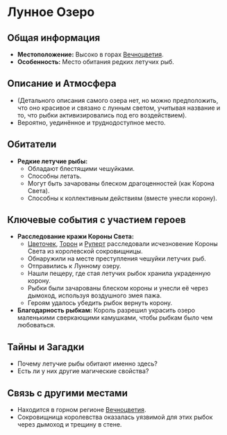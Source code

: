 # Лунное Озеро

## Общая информация

- **Местоположение:** Высоко в горах [Вечноцветия](vechnotsvetie_korolevstvo.md).
- **Особенность:** Место обитания редких летучих рыб.

## Описание и Атмосфера

- (Детального описания самого озера нет, но можно предположить, что оно красивое и связано с лунным светом, учитывая название и то, что рыбки активизировались под его воздействием).
- Вероятно, уединённое и труднодоступное место.

## Обитатели

- **Редкие летучие рыбы:**
  - Обладают блестящими чешуйками.
  - Способны летать.
  - Могут быть зачарованы блеском драгоценностей (как Корона Света).
  - Способны к коллективным действиям (вместе унесли корону).

## Ключевые события с участием героев

- **Расследование кражи Короны Света:**
  - [Цветочек](../characters/main_heroes/cvetochek.md), [Торон](../characters/main_heroes/toron.md) и [Руперт](../characters/main_heroes/rupert.md) расследовали исчезновение Короны Света из королевской сокровищницы.
  - Обнаружили на месте преступления чешуйки летучих рыб.
  - Отправились к Лунному озеру.
  - Нашли пещеру, где стая летучих рыбок хранила украденную корону.
  - Рыбки были зачарованы блеском короны и унесли её через дымоход, используя воздушного змея пажа.
  - Героям удалось убедить рыбок вернуть корону.
- **Благодарность рыбкам:** Король разрешил украсить озеро маленькими сверкающими камушками, чтобы рыбкам было чем любоваться.

## Тайны и Загадки

- Почему летучие рыбы обитают именно здесь?
- Есть ли у них другие магические свойства?

## Связь с другими местами

- Находится в горном регионе [Вечноцветия](vechnotsvetie_korolevstvo.md).
- Сокровищница королевства оказалась уязвимой для этих рыбок через дымоход и трещину в стене.
